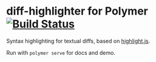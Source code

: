 # diff-highlighter for Polymer [![Build Status](https://travis-ci.org/preview-code/diff-highlighter.svg?branch=master)](https://travis-ci.org/preview-code/diff-highlighter)

Syntax highlighting for textual diffs, based on [highlight.js](https://highlightjs.org/).

Run with `polymer serve` for docs and demo.
